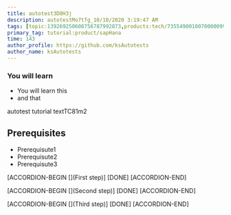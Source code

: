 ```yaml
---
title: autotest3D0H3j
description: autotestMo7tfg_10/10/2020 3:19:47 AM
tags: [topic:139269250608756787992873,products:tech/73554900100700000996,tutorial:experience/advanced]
primary_tag: tutorial:product/sapHana
time: 143
author_profile: https://github.com/ksAutotests
author_name: ksAutotests
---
```

### You will learn
- You will learn this
- and that

autotest tutorial textTC81m2

## Prerequisites
- Prerequisute1
- Prerequisute2
- Prerequisute3

[ACCORDION-BEGIN [](First step)]
[DONE]
[ACCORDION-END]

[ACCORDION-BEGIN [](Second step)]
[DONE]
[ACCORDION-END]

[ACCORDION-BEGIN [](Third step)]
[DONE]
[ACCORDION-END]


